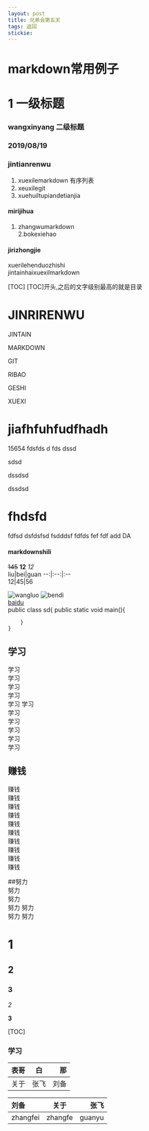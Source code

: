 ```yaml
---
layout: post
title: 兄弟会第五天
tags: 返回
stickie: 
---
```


# markdown常用例子


# 1   一级标题

### wangxinyang  二级标题
### 2019/08/19  
### jintianrenwu  

1. xuexilemarkdown   有序列表
2. xeuxilegit  
3. xuehuiltupiandetianjia  


#### mirijihua  
1. zhangwumarkdown  
2.bokexiehao  

#### jirizhongjie 
xuerilehenduozhishi  
jintainhaixuexilmarkdown

[TOC]                             [TOC]开头,之后的文字级别最高的就是目录
                     

# JINRIRENWU  
JINTAIN  

MARKDOWN  

GIT  

RIBAO  

GESHI  

XUEXI  

# jiafhfuhfudfhadh  
15654
fdsfds
d
fds
dssd

sdsd

dssdsd


dssdsd
# fhdsfd  
fdfsd
dsfdsfsd
fsdddsf
fdfds
fef
fdf
add
DA

#### markdownshili  
~~145~~
**12** 
*12*  
liu|bei|guan 
--:|:--:|:--  
12|45|56  

![wangluo](https://gss0.bdstatic.com/94o3dSag_xI4khGkpoWK1HF6hhy/baike/c0%3Dbaike80%2C5%2C5%2C80%2C26/sign=0fc9b8c7261f95cab2f89ae4a87e145b/1c950a7b02087bf49212ea50f1d3572c10dfcf89.jpg)
![bendi](2cf5e0fe9925bc31b88d80d45cdf8db1ca1370ae.jpg.png)  
[baidu](https://www.baidu.com/)  
	public class sd{
	    public static void main(){
	        
	    }
	}





## 学习  
学习  
学习  
学习  
学习  
学习 
学习  
学习  
学习  
学习  
学习  
学习  

## 赚钱  
赚钱  
赚钱  
赚钱  
赚钱  
赚钱  
赚钱  
赚钱  
赚钱  
赚钱  
赚钱  




##努力  
努力  
努力  
努力
努力  
努力
努力 











































# 1  
## 2  
### 3  
*2*  

**3**




[TOC]




### 学习













































|表哥|白|那|  
|:---|:---:|---:|
|关于|张飞|刘备|
























刘备|关于|张飞
:----|:----:|----:   
zhangfei|zhangfe|guanyu

